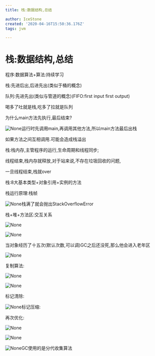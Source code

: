 ```yaml
---
title: 栈:数据结构,总结

author: IceStone
created: '2020-04-16T15:50:36.176Z'
tags: jvm

---
```


# 栈:数据结构,总结

程序:数据算法+算法:持续学习

 
栈:先进后出,后进先出(类似于桶的概念)

队列:先进先出(类似与管道的概念)(FIFO:first input first output)

 
喝多了吐就是栈,吃多了拉就是队列

 
为什么main方法先执行,最后结束?

![None](images/afe90588-da4d-4a8a-8e15-87e8437f7a8c.png)运行时先调用main,再调用其他方法,所以main方法最后出栈


如果方法之间互相调用.可能会造成栈溢出

 
栈:栈内存,主管程序的运行,生命周期和线程同步;

线程结束,栈内存就释放,对于站来说,不存在垃圾回收的问题,

一旦线程结束,栈就over

 
 
栈:8大基本类型+对象引用+实例的方法

 
栈运行原理:栈帧

![None](images/2c122f56-a31b-46cc-ad0b-ed255e4a0d64.png)栈满了就会抛出StackOverflowError


 
 
栈+堆+方法区:交互关系

![None](images/c4c92316-4e78-4627-ad4d-7bc7b2c24fa4.png) 

 
 
![None](images/65437a67-4a8b-4d4a-8be8-353579e5e735.png) 

 
 
当对象经历了十五次(默认次数,可以调)GC之后还没死,那么他会进入老年区

![None](images/a62a31ca-0c1a-443a-90db-0b10284357b9.png) 

 
 
复制算法:

![None](images/e4816b76-4bb5-41ca-a012-3da261b4f749.png) 

 
 
![None](images/d3f2e232-9c50-4074-8f74-bda57ff45027.png) 

 
 
标记清除:

![None](images/dbc97189-4f12-4eae-a03e-5e7f991d45bd.png)标记压缩:


再次优化:

![None](images/28f895c8-7559-4a09-a1fb-c61fc8974c46.png) 

![None](images/9fe96ce7-b690-43f6-8f7f-201bbe8fddb4.png) 

![None](images/d23beaab-e455-4f33-b394-2f2d6efc632b.png)GC使用的是分代收集算法


 
 
